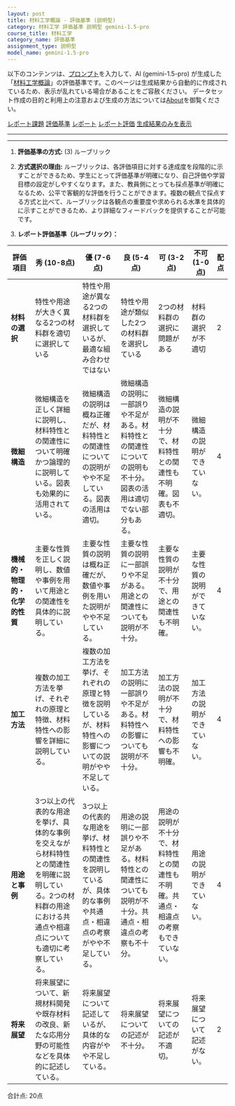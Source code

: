 ```yaml
---
layout: post
title: 材料工学概論 - 評価基準 (説明型)
category: 材料工学 評価基準 説明型 gemini-1.5-pro
course_title: 材料工学
category_name: 評価基準
assignment_type: 説明型
model_name: gemini-1.5-pro
---
```


以下のコンテンツは、[プロンプト](http://127.0.0.1:8000/generated/材料工学/gemini-1.5-pro/prompt_評価基準-説明型.md)を入力して、AI (gemini-1.5-pro) が生成した「[材料工学概論](/contents/材料工学/)」の評価基準です。このページは生成結果から自動的に作成されているため、表示が乱れている場合があることをご容赦ください。
データセット作成の目的と利用上の注意および生成の方法については[About](/About)を御覧ください。

[レポート課題](../レポート課題-説明型)
[評価基準](../評価基準-説明型)
[レポート](../レポート-説明型)
[レポート評価](../レポート評価-説明型)
[生成結果のみを表示](http://127.0.0.1:8000/generated/材料工学/gemini-1.5-pro/評価基準-説明型.md)
  

***
***
  
1. **評価基準の方式:** (3) ルーブリック

2. **方式選択の理由:** ルーブリックは、各評価項目に対する達成度を段階的に示すことができるため、学生にとって評価基準が明確になり、自己評価や学習目標の設定がしやすくなります。また、教員側にとっても採点基準が明確になるため、公平で客観的な評価を行うことができます。複数の観点で採点する方式と比べて、ルーブリックは各観点の重要度や求められる水準を具体的に示すことができるため、より詳細なフィードバックを提供することが可能です。

3. **レポート評価基準（ルーブリック）：**

| 評価項目 | 秀 (10-8点) | 優 (7-6点) | 良 (5-4点) | 可 (3-2点) | 不可 (1-0点) | 配点 |
|---|---|---|---|---|---|---|
| **材料の選択** | 特性や用途が大きく異なる2つの材料群を適切に選択している | 特性や用途が異なる2つの材料群を選択しているが、最適な組み合わせではない | 特性や用途が類似した2つの材料群を選択している | 2つの材料群の選択に問題がある | 材料群の選択が不適切 | 2 |
| **微細構造** | 微細構造を正しく詳細に説明し、材料特性との関連性について明確かつ論理的に説明している。図表も効果的に活用されている。 | 微細構造の説明は概ね正確だが、材料特性との関連性についての説明がやや不足している。図表の活用は適切。 | 微細構造の説明に一部誤りや不足がある。材料特性との関連性についての説明も不十分。図表の活用は適切でない部分もある。 | 微細構造の説明が不十分で、材料特性との関連性も不明確。図表も不適切。 | 微細構造の説明ができていない。 | 4 |
| **機械的・物理的・化学的性質** | 主要な性質を正しく説明し、数値や事例を用いて用途との関連性を具体的に説明している。 | 主要な性質の説明は概ね正確だが、数値や事例を用いた説明がやや不足している。 | 主要な性質の説明に一部誤りや不足がある。用途との関連性についても説明が不十分。 | 主要な性質の説明が不十分で、用途との関連性も不明確。 | 主要な性質の説明ができていない。 | 4 |
| **加工方法** | 複数の加工方法を挙げ、それぞれの原理と特徴、材料特性への影響を詳細に説明している。 | 複数の加工方法を挙げ、それぞれの原理と特徴を説明しているが、材料特性への影響についての説明がやや不足している。 | 加工方法の説明に一部誤りや不足がある。材料特性への影響についても説明が不十分。 | 加工方法の説明が不十分で、材料特性への影響も不明確。 | 加工方法の説明ができていない。 | 4 |
| **用途と事例** | 3つ以上の代表的な用途を挙げ、具体的な事例を交えながら材料特性との関連性を明確に説明している。2つの材料群の用途における共通点や相違点についても適切に考察している。 | 3つ以上の代表的な用途を挙げ、材料特性との関連性を説明しているが、具体的な事例や共通点・相違点の考察がやや不足している。 | 用途の説明に一部誤りや不足がある。材料特性との関連性についても説明が不十分。共通点・相違点の考察も不十分。 | 用途の説明が不十分で、材料特性との関連性も不明確。共通点・相違点の考察もできていない。 | 用途の説明ができていない。 | 4 |
| **将来展望** | 将来展望について、新規材料開発や既存材料の改良、新たな応用分野の可能性などを具体的に記述している。 | 将来展望について記述しているが、具体的な内容がやや不足している。 | 将来展望についての記述が不十分。 | 将来展望についての記述が不適切。 | 将来展望について記述がない。 | 2 |


合計点: 20点
